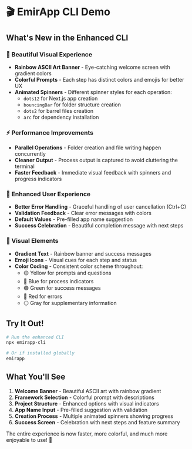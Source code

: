 # 🎬 EmirApp CLI Demo

## What's New in the Enhanced CLI

### 🌈 Beautiful Visual Experience
- **Rainbow ASCII Art Banner** - Eye-catching welcome screen with gradient colors
- **Colorful Prompts** - Each step has distinct colors and emojis for better UX
- **Animated Spinners** - Different spinner styles for each operation:
  - `dots12` for Next.js app creation
  - `bouncingBar` for folder structure creation
  - `dots2` for barrel files creation
  - `arc` for dependency installation

### ⚡ Performance Improvements
- **Parallel Operations** - Folder creation and file writing happen concurrently
- **Cleaner Output** - Process output is captured to avoid cluttering the terminal
- **Faster Feedback** - Immediate visual feedback with spinners and progress indicators

### 🎯 Enhanced User Experience
- **Better Error Handling** - Graceful handling of user cancellation (Ctrl+C)
- **Validation Feedback** - Clear error messages with colors
- **Default Values** - Pre-filled app name suggestion
- **Success Celebration** - Beautiful completion message with next steps

### 🎨 Visual Elements
- **Gradient Text** - Rainbow banner and success messages
- **Emoji Icons** - Visual cues for each step and status
- **Color Coding** - Consistent color scheme throughout:
  - 🟡 Yellow for prompts and questions
  - 🔵 Blue for process indicators
  - 🟢 Green for success messages
  - 🔴 Red for errors
  - ⚪ Gray for supplementary information

## Try It Out!

```bash
# Run the enhanced CLI
npx emirapp-cli

# Or if installed globally
emirapp
```

## What You'll See

1. **Welcome Banner** - Beautiful ASCII art with rainbow gradient
2. **Framework Selection** - Colorful prompt with descriptions
3. **Project Structure** - Enhanced options with visual indicators
4. **App Name Input** - Pre-filled suggestion with validation
5. **Creation Process** - Multiple animated spinners showing progress
6. **Success Screen** - Celebration with next steps and feature summary

The entire experience is now faster, more colorful, and much more enjoyable to use! 🚀
